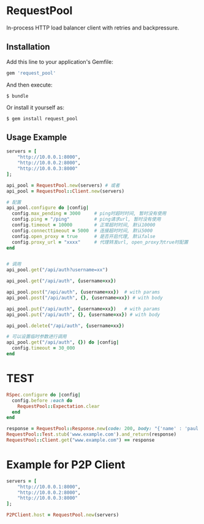 # RequestPool

In-process HTTP load balancer client with retries and backpressure.

## Installation

Add this line to your application's Gemfile:

```ruby
gem 'request_pool'
```

And then execute:

    $ bundle

Or install it yourself as:

    $ gem install request_pool


## Usage Example

```ruby
servers = [
    "http://10.0.0.1:8000",
    "http://10.0.0.2:8000",
    "http://10.0.0.3:8000"
];

api_pool = RequestPool.new(servers) # 或者
api_pool = RequestPool::Client.new(servers)

# 配置
api_pool.configure do |config|
  config.max_pending = 3000     # ping时超时时间, 暂时没有使用
  config.ping = "/ping"         # ping请求url, 暂时没有使用
  config.timeout = 10000        # 正常超时时间, 默认10000
  config.connecttimeout = 5000  # 连接超时时间, 默认5000
  config.open_proxy = true      # 是否开启代理, 默认false
  config.proxy_url = "xxxx"     # 代理转发url, open_proxy为true时配置
end


# 调用
api_pool.get("/api/auth?username=xx")

api_pool.get("/api/auth", {username=xx})

api_pool.post("/api/auth", {username=xx})  # with params
api_pool.post("/api/auth", {}, {username=xx}) # with body

api_pool.put("/api/auth", {username=xx})   # with params
api_pool.put("/api/auth", {}, {username=xx}) # with body

api_pool.delete("/api/auth", {username=xx})

# 可以设置临时参数进行调用
api_pool.get("/api/auth", {}) do |config|
  config.timeout = 30_000
end

```

TEST
======

```ruby
RSpec.configure do |config|
  config.before :each do
    RequestPool::Expectation.clear
  end
end

response = RequestPool::Response.new(code: 200, body: "{'name' : 'paul'}")
RequestPool::Test.stub('www.example.com').and_return(response)
RequestPool::Client.get("www.example.com") == response
```


Example for P2P Client
======

```ruby
servers = [
    "http://10.0.0.1:8000",
    "http://10.0.0.2:8000",
    "http://10.0.0.3:8000"
];

P2PClient.host = RequestPool.new(servers)
```

